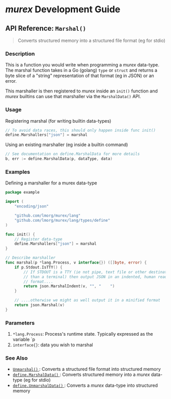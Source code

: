 # _murex_ Development Guide

## API Reference: `Marshal()` 

> Converts structured memory into a structured file format (eg for stdio)

### Description

This is a function you would write when programming a _murex_ data-type.
The marshal function takes in a Go (golang) `type` or `struct` and returns
a byte slice of a "string" representation of that format (eg in JSON) or an
error.

This marshaller is then registered to _murex_ inside an `init()` function
and _murex_ builtins can use that marshaller via the `MarshalData()` API.

### Usage

Registering marshal (for writing builtin data-types)

```go
// To avoid data races, this should only happen inside func init()
define.Marshallers["json"] = marshal
```

Using an existing marshaller (eg inside a builtin command)

```go
// See documentation on define.MarshalData for more details
b, err := define.MarshalData(p, dataType, data)
```

### Examples

Defining a marshaller for a murex data-type

```go
package example

import (
	"encoding/json"

	"github.com/lmorg/murex/lang"
	"github.com/lmorg/murex/lang/types/define"
)

func init() {
	// Register data-type
	define.Marshallers["json"] = marshal
}

// Describe marshaller
func marshal(p *lang.Process, v interface{}) ([]byte, error) {
	if p.Stdout.IsTTY() {
		// If STDOUT is a TTY (ie not pipe, text file or other destination other
		// than a terminal) then output JSON in an indented, human readable,
		// format....
		return json.MarshalIndent(v, "", "    ")
	}

	// ....otherwise we might as well output it in a minified format
	return json.Marshal(v)
}
```

### Parameters

1. `*lang.Process`: Process's runtime state. Typically expressed as the variable `p
2. `interface{}`: data you wish to marshal

### See Also

* [`Unmarshal()` ](../apis/unmarshal.md):
  Converts a structured file format into structured memory
* [`define.MarshalData()` ](../apis/marshaldata.md):
  Converts structured memory into a _murex_ data-type (eg for stdio)
* [`define.UnmarshalData()` ](../apis/unmarshaldata.md):
  Converts a _murex_ data-type into structured memory